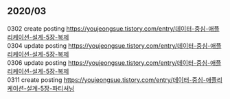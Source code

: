 ## 2020/03
0302 create posting https://youjeongsue.tistory.com/entry/데이터-중심-애플리케이션-설계-5장-복제<br>
0304 update posting https://youjeongsue.tistory.com/entry/데이터-중심-애플리케이션-설계-5장-복제<br>
0306 update posting https://youjeongsue.tistory.com/entry/데이터-중심-애플리케이션-설계-5장-복제<br>
0311 create posting https://youjeongsue.tistory.com/entry/데이터-중심-애플리케이션-설계-5장-파티셔닝<br>
